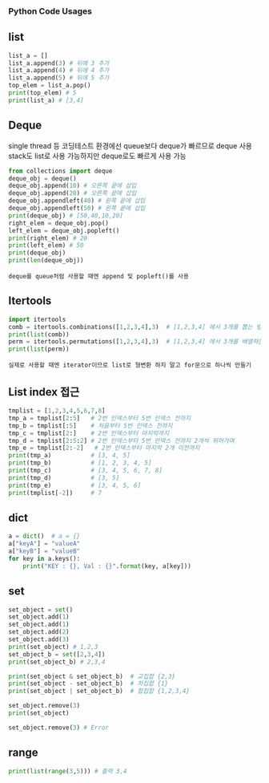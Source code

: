 ### Python Code Usages
## list
```python
list_a = []
list_a.append(3) # 뒤에 3 추가
list_a.append(4) # 뒤에 4 추가
list_a.append(5) # 뒤에 5 추가
top_elem = list_a.pop()
print(top_elem) # 5
print(list_a) # [3,4]
```

## Deque
single thread 등 코딩테스트 환경에선 queue보다 deque가 빠르므로 deque 사용
stack도 list로 사용 가능하지만 deque로도 빠르게 사용 가능
```python
from collections import deque
deque_obj = deque()
deque_obj.append(10) # 오른쪽 끝에 삽입
deque_obj.append(20) # 오른쪽 끝에 삽입
deque_obj.appendleft(40) # 왼쪽 끝에 삽입
deque_obj.appendleft(50) # 왼쪽 끝에 삽입
print(deque_obj) # [50,40,10,20]
right_elem = deque_obj.pop()
left_elem = deque_obj.popleft()
print(right_elem) # 20
print(left_elem) # 50
print(deque_obj)
print(len(deque_obj))
```
`deque를 queue처럼 사용할 때엔 append 및 popleft()를 사용`

## Itertools
```python
import itertools
comb = itertools.combinations([1,2,3,4],3)  # [1,2,3,4] 에서 3개를 뽑는 방법 (조합)
print(list(comb))
perm = itertools.permutations([1,2,3,4],3)  # [1,2,3,4] 에서 3개를 배열하는 방법 (배열)
print(list(perm))
```
`실제로 사용할 때엔 iterator이므로 list로 형변환 하지 말고 for문으로 하나씩 만들기`

## List index 접근
```python
tmplist = [1,2,3,4,5,6,7,8]
tmp_a = tmplist[2:5]   # 2번 인덱스부터 5번 인덱스 전까지
tmp_b = tmplist[:5]    # 처음부터 5번 인덱스 전까지
tmp_c = tmplist[2:]    # 2번 인덱스부터 마지막까지
tmp_d = tmplist[2:5:2] # 2번 인덱스부터 5번 인덱스 전까지 2개씩 뛰어가며
tmp_e = tmplist[2:-2]   # 2번 인덱스부터 마지막 2개 이전까지
print(tmp_a)           # [3, 4, 5]
print(tmp_b)           # [1, 2, 3, 4, 5]
print(tmp_c)           # [3, 4, 5, 6, 7, 8]
print(tmp_d)           # [3, 5]
print(tmp_e)           # [3, 4, 5, 6]
print(tmplist[-2])     # 7
```

## dict
```python
a = dict()  # a = {}
a["keyA"] = "valueA"
a["keyB"] = "valueB"
for key in a.keys():
    print("KEY : {}, Val : {}".format(key, a[key]))
```

## set
```python
set_object = set()
set_object.add(1)
set_object.add(1)
set_object.add(2)
set_object.add(3)
print(set_object) # 1,2,3
set_object_b = set([2,3,4])
print(set_object_b) # 2,3,4

print(set_object & set_object_b)  # 교집합 {2,3}
print(set_object - set_object_b)  # 차집합 {1}
print(set_object | set_object_b)  # 합집합 {1,2,3,4}

set_object.remove(3)
print(set_object)

set_object.remove(3) # Error
```

## range
```python
print(list(range(3,5))) # 출력 3,4
```